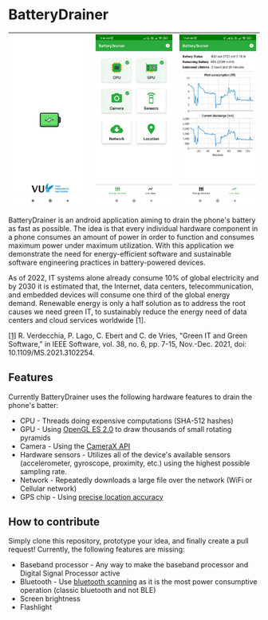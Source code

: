 
# BatteryDrainer

| ![screenshot splash screen](images/screenshot-splash.jpg) | ![screenshot choices](images/screenshot-choices.jpg) | ![screenshot running](images/screenshot-running.jpg) |
| ---------------------------------------------- | -------------------------------------------- | ------------------------------------------- |

BatteryDrainer is an android application aiming to drain the phone's battery as fast as possible. The idea is that every individual hardware component in a phone consumes an amount of power in order to function and consumes maximum power under maximum utilization. With this application we demonstrate the need for energy-efficient software and sustainable software engineering practices in battery-powered devices.

As of 2022, IT systems alone already consume 10% of global electricity and by 2030 it is estimated that, the Internet, data centers, telecommunication, and embedded devices will consume one third of the global energy demand. Renewable energy is only a half solution as to address the root causes we need green IT, to sustainably reduce the energy need of data centers and cloud services worldwide [1].

[[1]](https://ieeexplore.ieee.org/abstract/document/9585139) R. Verdecchia, P. Lago, C. Ebert and C. de Vries, "Green IT and Green Software," in IEEE Software, vol. 38, no. 6, pp. 7-15, Nov.-Dec. 2021, doi: 10.1109/MS.2021.3102254.

## Features

Currently BatteryDrainer uses the following hardware features to drain the phone's batter:

* CPU - Threads doing expensive computations (SHA-512 hashes)
* GPU - Using [OpenGL ES 2.0](https://www.khronos.org/opengles/) to draw thousands of small rotating pyramids
* Camera - Using the [CameraX API](https://developer.android.com/training/camerax)
* Hardware sensors - Utilizes all of the device's available sensors (accelerometer, gyroscope, proximity, etc.) using the highest possible sampling rate.
* Network - Repeatedly downloads a large file over the network (WiFi or Cellular network)
* GPS chip - Using [precise location accuracy](https://developer.android.com/training/location/permissions#accuracy) 

## How to contribute

Simply clone this repository, prototype your idea, and finally create a pull request! Currently, the following features are missing:

* Baseband processor - Any way to make the baseband processor and Digital Signal Processor active
* Bluetooth - Use [bluetooth scanning](https://developer.android.com/guide/topics/connectivity/bluetooth/find-bluetooth-devices) as it is the most power consumptive operation (classic bluetooth and not BLE)
* Screen brightness
* Flashlight
